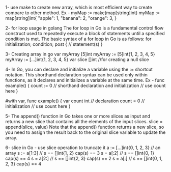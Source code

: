 1- use make to create new array, which is most efficient way to create compare to other method.
Ex - 
myMap := make(map[string]int)
myMap := map[string]int{
    "apple":  1,
    "banana": 2,
    "orange": 3,
}

2- for loop usage in golang
The for loop in Go is a fundamental control flow construct used to repeatedly execute a block of statements until a specified condition is met.
The basic syntax of a for loop in Go is as follows:
for initialization; condition; post {
    // statement(s)
}


3- Creating array in go
var myArray [5]int
myArray := [5]int{1, 2, 3, 4, 5}
myArray := [...]int{1, 2, 3, 4, 5}
var slice []int //for creating a null slice

4- In Go, you can declare and initialize a variable using the := shortcut notation. This shorthand declaration syntax can be used only within functions, as it declares and initializes a variable at the same time.
Ex - func example() {
    count := 0 // shorthand declaration and initialization
    // use count here
}

#with var,
func example() {
    var count int // declaration
    count = 0 // initialization
    // use count here
}

5- The append() function in Go takes one or more slices as input and returns a new slice that contains all the elements of the input slices. 
slice = append(slice, value)
Note that the append() function returns a new slice, so you need to assign the result back to the original slice variable to update the array.

6- slice in Go - use slice operation to truncate it 
a := [...]int{0, 1, 2, 3} // an array
s := a[1:3]               // s == []int{1, 2}        cap(s) == 3
s = a[:2]                 // s == []int{0, 1}        cap(s) == 4
s = a[2:]                 // s == []int{2, 3}        cap(s) == 2
s = a[:]                  // s == []int{0, 1, 2, 3}  cap(s) == 4
